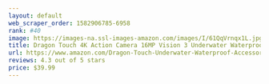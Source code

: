 ```yaml
---
layout: default 
﻿web_scraper_order: 1582906785-6958
rank: #40
image: https://images-na.ssl-images-amazon.com/images/I/61QqVrnqx1L.jpg
title: Dragon Touch 4K Action Camera 16MP Vision 3 Underwater Waterproof Camera 170° Wide…
url: https://www.amazon.com/Dragon-Touch-Underwater-Waterproof-Accessories/dp/B07B2W96JH/ref=zg_mw_photo_40?_encoding=UTF8&psc=1&refRID=C6DA0XF7JAQBJB1KF3C0
reviews: 4.3 out of 5 stars
price: $39.99 
---
```

